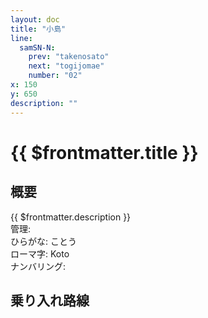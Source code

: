 ```yaml
---
layout: doc
title: "小島"
line:
  samSN-N:
    prev: "takenosato"
    next: "togijomae"
    number: "02"
x: 150
y: 650
description: ""
---
```


# {{ $frontmatter.title }}
<!-- ![駅の写真の説明](駅の写真のURL) -->

## 概要
{{ $frontmatter.description }}  
管理:   
ひらがな: ことう  
ローマ字: Koto  
ナンバリング: <Numberling />

## 乗り入れ路線
<LineInfo />